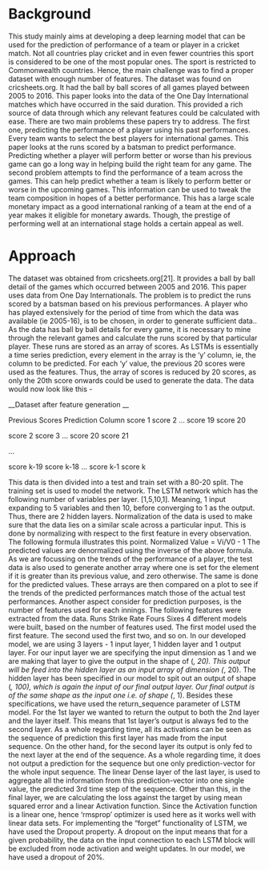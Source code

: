 # Background

This study mainly aims at developing a deep learning model that can be used for the prediction of performance of a team or player in a cricket match. Not all countries play cricket and in even fewer countries this sport is considered to be one of the most popular ones. The sport is restricted to Commonwealth countries.  Hence, the main challenge was to find a proper dataset with enough number of features. 
The dataset was found on cricsheets.org. It had the ball by ball scores of all games played between 2005 to 2016. This paper looks into the data of the One Day International matches which have occurred in the said duration. This provided a rich source of data through which any relevant features could be calculated with ease.
There are two main problems these papers try to address. The first one, predicting the performance of a player using his past performances. Every team wants to select the best players for international games. This paper looks at the runs scored by a batsman to predict performance.
Predicting whether a player will perform better or worse than his previous game can go a long way in helping build the right team for any game. The second problem attempts to find the performance of a team across the games. This can help predict whether a team is likely to perform better or worse in the upcoming games. This information can be used to tweak the team composition in hopes of a better performance.
This has a large scale monetary impact as a good international ranking of a team at the end of a year makes it eligible for monetary awards. Though, the prestige of performing well at an international stage holds a certain appeal as well.

# Approach

The dataset was obtained from cricsheets.org[21]. It provides a ball by ball detail of the games which occurred between 2005 and 2016. This paper uses data from One Day Internationals. 
The problem is to predict the runs scored by a batsman based on his previous performances. A player who has played extensively for the period of time from which the data was available (ie 2005-16), is to be chosen, in order to generate sufficient data.. As the data has ball by ball details for every game, it is necessary to mine through the relevant games and calculate the runs scored by that particular player. These runs are stored as an array of scores.
As LSTMs is essentially a time series prediction, every element in the array is the ‘y’ column, ie, the column to be predicted. For each ‘y’ value, the previous 20 scores were used as the features. Thus, the array of scores is reduced by 20 scores, as only the 20th score onwards could be used to generate the data. The data would now look like this -


__Dataset after feature generation __

Previous Scores                           Prediction Column
score 1 score 2 ... score 19              score 20

score 2 score 3 ... score 20              score 21

                                                       
...

score k-19 score k-18 ... score  k-1      score k


This data is then divided into a test and train set with a 80-20 split. The training set is used to model the network. The LSTM network which has the following number  of variables per layer. [1,5,10,1]. Meaning, 1 input expanding to 5 variables and then 10, before converging to 1 as the output. Thus, there are 2 hidden layers.
Normalization of the data is used to make sure that the data lies on a similar scale across a particular input. This is done by normalizing with respect to the first feature in every observation. The following formula illustrates this point.
	Normalized Value = Vi/V0 - 1 
The predicted values are denormalized using the inverse of the above formula. 
As we are focussing on the trends of the performance of a player, the test data is also used to generate another array where one is set for the element if it is greater than its previous value, and zero otherwise. The same is done for the predicted values. These arrays are then compared on a plot to see if the trends of the predicted performances match those of the actual test performances.
Another aspect consider for prediction purposes, is the number of features used for each innings. The following features were extracted from the data.
Runs
Strike Rate
Fours
Sixes
 4 different models were built, based on the number of features used. The first model used the first feature. The second used the first two, and so on. 
In our developed model, we are using 3 layers - 1 input layer, 1 hidden layer and 1 output layer. For our input layer we are specifying the input dimension as 1 and we are making that layer to give the output in the shape of (*, 20). This output will be feed into the hidden layer as an input array of dimension (*, 20). The hidden layer has been specified in our model to spit out an output of shape (*, 100), which is again the input of our final output layer. Our final output is of the same shape as the input one i.e. of shape (*, 1).
Besides these specifications, we have used the return_sequence parameter of LSTM model. For the 1st layer we wanted to return the output to both the 2nd layer and the layer itself. This means that 1st layer’s output is always fed to the second layer. As a whole regarding time, all its activations can be seen as the sequence of prediction this first layer has made from the input sequence. On the other hand, for the second layer its output is only fed to the next layer at the end of the sequence. As a whole regarding time, it does not output a prediction for the sequence but one only prediction-vector for the whole input sequence. The linear Dense layer of the last layer, is used to aggregate all the information from this prediction-vector into one single value, the predicted 3rd time step of the sequence.
Other than this, in the final layer, we are calculating the loss against the target by using mean squared error and a linear Activation function. Since the Activation function is a linear one, hence ‘rmsprop’ optimizer is used here as it works well with linear data sets.
For implementing the “forget” functionality of LSTM, we have used the Dropout property. A dropout on the input means that for a given probability, the data on the input connection to each LSTM block will be excluded from node activation and weight updates. In our model, we have used a dropout of 20%.
